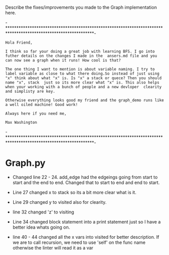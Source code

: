 Describe the fixes/improvements you made to the Graph implementation here.


-***************************************************************************************************************-

    Hola Friend,

    I think so far your doing a great job with learning BFS. I go into futher details on the changes I made in the  ansers.md file and you can now see a graph when it runs! How cool is that?

    The one thing I want to mention is about variable naming. I try to label variable as close to what there doing.So instead of just using "x" think about what "x" is. Is "x" a stack or quece? Then you should name "x", stack  just so its more clear what "x" is. This also helps when your working with a bunch of people and a new devloper  clearity and simplisty are key.

    Otherwise everything looks good my friend and the graph_demo runs like a well oiled machine! Good work!

    Always here if you need me,

    Max Washington

-***************************************************************************************************************-

# Graph.py

* Changed line 22 - 24. add_edge had the edgeings going from start to start and the end to end. Changed that to start to end and end to start.

* Line 27 changed x to stack so its a bit more clear what is it.

* Line 29 changed y to visited also for clearity.

* line 32 changed 'z' to visiting

* Line 34 changed block statement into a print statement just so I have a better idea whats going on.  

* line 40 - 44 changed all the x vars into visited for better description. If we are to call recursion, we need to use 'self' on the func name otherwise the linter will read it as a var

